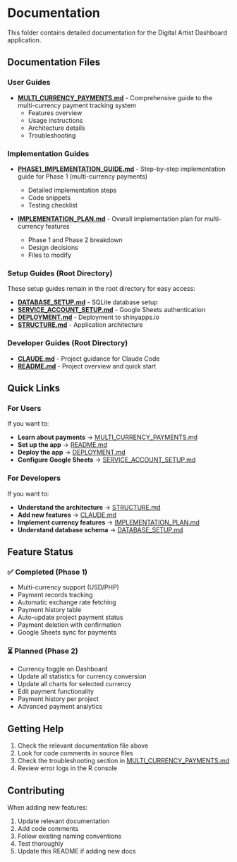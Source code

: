 # Documentation

This folder contains detailed documentation for the Digital Artist Dashboard application.

## Documentation Files

### User Guides

- **[MULTI_CURRENCY_PAYMENTS.md](MULTI_CURRENCY_PAYMENTS.md)** - Comprehensive guide to the multi-currency payment tracking system
  - Features overview
  - Usage instructions
  - Architecture details
  - Troubleshooting

### Implementation Guides

- **[PHASE1_IMPLEMENTATION_GUIDE.md](PHASE1_IMPLEMENTATION_GUIDE.md)** - Step-by-step implementation guide for Phase 1 (multi-currency payments)
  - Detailed implementation steps
  - Code snippets
  - Testing checklist

- **[IMPLEMENTATION_PLAN.md](IMPLEMENTATION_PLAN.md)** - Overall implementation plan for multi-currency features
  - Phase 1 and Phase 2 breakdown
  - Design decisions
  - Files to modify

### Setup Guides (Root Directory)

These setup guides remain in the root directory for easy access:

- **[DATABASE_SETUP.md](../DATABASE_SETUP.md)** - SQLite database setup
- **[SERVICE_ACCOUNT_SETUP.md](../SERVICE_ACCOUNT_SETUP.md)** - Google Sheets authentication
- **[DEPLOYMENT.md](../DEPLOYMENT.md)** - Deployment to shinyapps.io
- **[STRUCTURE.md](../STRUCTURE.md)** - Application architecture

### Developer Guides (Root Directory)

- **[CLAUDE.md](../CLAUDE.md)** - Project guidance for Claude Code
- **[README.md](../README.md)** - Project overview and quick start

## Quick Links

### For Users

If you want to:
- **Learn about payments** → [MULTI_CURRENCY_PAYMENTS.md](MULTI_CURRENCY_PAYMENTS.md)
- **Set up the app** → [README.md](../README.md)
- **Deploy the app** → [DEPLOYMENT.md](../DEPLOYMENT.md)
- **Configure Google Sheets** → [SERVICE_ACCOUNT_SETUP.md](../SERVICE_ACCOUNT_SETUP.md)

### For Developers

If you want to:
- **Understand the architecture** → [STRUCTURE.md](../STRUCTURE.md)
- **Add new features** → [CLAUDE.md](../CLAUDE.md)
- **Implement currency features** → [IMPLEMENTATION_PLAN.md](IMPLEMENTATION_PLAN.md)
- **Understand database schema** → [DATABASE_SETUP.md](../DATABASE_SETUP.md)

## Feature Status

### ✅ Completed (Phase 1)
- Multi-currency support (USD/PHP)
- Payment records tracking
- Automatic exchange rate fetching
- Payment history table
- Auto-update project payment status
- Payment deletion with confirmation
- Google Sheets sync for payments

### ⏳ Planned (Phase 2)
- Currency toggle on Dashboard
- Update all statistics for currency conversion
- Update all charts for selected currency
- Edit payment functionality
- Payment history per project
- Advanced payment analytics

## Getting Help

1. Check the relevant documentation file above
2. Look for code comments in source files
3. Check the troubleshooting section in [MULTI_CURRENCY_PAYMENTS.md](MULTI_CURRENCY_PAYMENTS.md)
4. Review error logs in the R console

## Contributing

When adding new features:
1. Update relevant documentation
2. Add code comments
3. Follow existing naming conventions
4. Test thoroughly
5. Update this README if adding new docs
